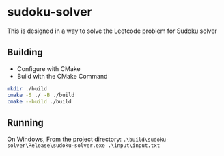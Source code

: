 # sudoku-solver

This is designed in a way to solve the Leetcode problem for Sudoku solver

## Building

- Configure with CMake
- Build with the CMake Command

```bash
mkdir ./build
cmake -S ./ -B ./build
cmake --build ./build
```

## Running

On Windows, From the project directory:
`.\build\sudoku-solver\Release\sudoku-solver.exe .\input\input.txt`

